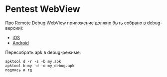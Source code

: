 # Pentest WebView

Про Remote Debug WebView приложение должно быть собрано в debug-версии):

* [iOS](https://github.com/react-native-community/react-native-webview/issues/69)
* [Android](https://developers.google.com/web/tools/chrome-devtools/remote-debugging/webviews)

Пересобрать apk в debug-режиме:

```
apktool d -r -s -b my.apk
apktool b my -d -o my_debug.apk
подпись и тд
```
